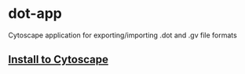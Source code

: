 # dot-app
Cytoscape application for exporting/importing .dot and .gv file formats

## [Install to Cytoscape](http://apps.cytoscape.org/apps/dotapp)

